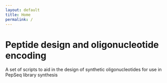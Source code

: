```yaml
---
layout: default
title: Home
permalink: /
---
```

# Peptide design and oligonucleotide encoding
A set of scripts to aid in the design of synthetic oligonucleotides for use in PepSeq library synthesis
